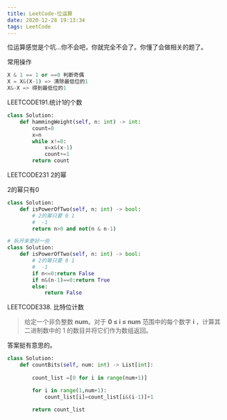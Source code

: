 ```yaml
---
title: LeetCode-位运算
date: 2020-12-28 19:13:34
tags: LeetCode
---
```


位运算感觉是个坑...你不会吧，你就完全不会了。你懂了会做相关的题了。

<!--more--> 

常用操作	

~~~python
X & 1 == 1 or ==0 判断奇偶
X = X&(X-1) => 清除最低位的1
X&-X => 得到最低位的1
~~~

LEETCODE191.统计1的个数

~~~python
class Solution:
    def hammingWeight(self, n: int) -> int:
        count=0
        x=n
        while x!=0:
            x=x&(x-1)
            count+=1
        return count
~~~

LEETCODE231 2的幂

2的幂只有0

~~~python
class Solution:
    def isPowerOfTwo(self, n: int) -> bool:
        # 2的幂只要 0 1
        #  -1 
        return n>0 and not(n & n-1)

# 拆开来更好一些    
class Solution:
    def isPowerOfTwo(self, n: int) -> bool:
        # 2的幂只要 0 1
        #  -1 
        if n<=0:return False
        if n&(n-1)==0:return True
        else:
            return False
~~~

LEETCODE338. 比特位计数

> 给定一个非负整数 **num**。对于 **0 ≤ i ≤ num** 范围中的每个数字 **i** ，计算其二进制数中的 1 的数目并将它们作为数组返回。

答案挺有意思的。

~~~python
class Solution:
    def countBits(self, num: int) -> List[int]:
        
        count_list =[0 for i in range(num+1)]

        for i in range(1,num+1):
            count_list[i]=count_list[i&(i-1)]+1
        
        return count_list
~~~

